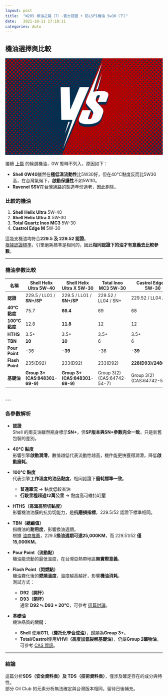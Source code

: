 ```yaml
---
layout: post
title:  "W205 尋油之路（7）-賓士認證 + 防LSPI機油 5w30（下)"
date:   2021-10-11 17:10:11
categories: Auto
---
```

## 機油選擇與比較

![機油選擇](/images/mobile01-4354e3784c5b7a8a13113354d8a13b2f.jpg)

接續 [上篇](https://1stbenz.github.io/2021/benz-and-lspi-01.html) 的候選機油，0W 暫時不列入，原因如下：
- **Shell 0W40**雖然在**極低溫流動性**比5W30好，但在40°C黏度反而比5W30高，在台灣氣候下，**啟動保護性**不如5W30。
- **Ravenol SSV**在台灣通路的製造年份過老，因此剔除。

### **比較的機油**
1. **Shell Helix Ultra** 5W-40
2. **Shell Helix Ultra X** 5W-30
3. **Total Quartz Ineo MC3** 5W-30
4. **Castrol Edge M** 5W-30

這幾支機油均符合**229.5 及 229.52 認證**。  
[根據認證標準](https://1stbenz.github.io/2021/benz-approval.html)，引擎磨耗標準是相同的，因此**相同認證下的油才有意義去比較參數**。

---

### **機油參數比較**

| 名稱 | Shell Helix Ultra 5W-40 | Shell Helix Ultra X 5W-30 | Total Ineo MC3 5W-30 | Castrol Edge M 5W-30 |
|------|-------------------------|---------------------------|----------------------|----------------------|
| **認證** | 229.5 / LL01 / **SN+/SP** | 229.5 / LL01 / **SN+/SP** | 229.52 / LL04 / SN+ | 229.52 / LL04 / SN+ |
| **40°C黏度** | 75.7 | **66.4** | 69 | 68 |
| **100°C黏度** | 12.8 | **11.8** | 12 | 12 |
| **HTHS** | 3.5+ | 3.5+ | 3.5+ | 3.5+ |
| **TBN** | **10** | **10** | 6 | 6 |
| **Pour Point** | -36 | **-39** | -36 | **-39** |
| **Flash Point** | 235(D92) | 233(D92) | 233(D92) | **228(D93)/248(D92)** |
| **基礎油** | **Group 3+ (CAS:848301-69-9)** | **Group 3+ (CAS:848301-69-9)** | Group 3(2) (CAS:64742-54-7) | Group 3(2) (CAS:64742-54-7) |

<br>
---

### **各參數解析**
- **認證**  
  Shell 的兩支油雖然瓶身標示**SN+**，但**SP版本與SN+參數完全一致**，只是新舊包裝的差別。

- **40°C 黏度**  
  影響引擎**啟動潤滑**，數值越低代表流動性越高，機件能更快獲得潤滑，降低**啟動磨耗**。

- **100°C 黏度**  
  代表引擎**工作溫度的油品黏度**，相同認證下**磨耗標準一致**。  
  - **普通車況** → 黏度低較省油  
  - **行駛里程超過12萬公里** → 黏度高可維持缸壓

- **HTHS（高溫高剪切黏度）**  
  影響機油油膜的抗剪切能力，是**抗磨損指標**，229.5/52 認證下標準相同。

- **TBN（總鹼值）**  
  指機油的**耐用度**，影響換油週期。  
  根據 [油商推薦](https://1stbenz.github.io/2020/oil-finder.html)，229.5**換油週期可達25,000KM**，而 229.51/52 **僅15,000KM**。

- **Pour Point（流動點）**  
  機油能流動的最低溫度，在台灣亞熱帶地區**無實際意義**。

- **Flash Point（閃燃點）**  
  機油霧化後的**燃燒溫度**，溫度越高越好，影響**機油消耗**。  
  測試方式：
  - **D92（開杯）**
  - **D93（閉杯）**  
  通常 **D92 ≒ D93 + 20°C**，可參考 [這篇討論](https://www.oil-club.ru/forum/topic/16101-pennzoil-ultra-platinum-full-synthetic-5w-30-svezhee/page/5/)。

- **基礎油**  
  機油品質的關鍵：
  - **Shell** 使用**GTL（費托化學合成油）**，歸類為**Group 3+**。
  - **Total/Castrol**使用**VHVI（高度加氫裂解基礎油）**，仍屬**Group 2礦物油**，可參考 [CAS 資訊](https://www.oil-club.ru/forum/topic/2120-izuchaem-sostav-masla-pao-group-iv-gtl-gidrokreking-vhvi-group-iii-mineralnoe-maslo-group-i-ili-ii-estery-itd/page/25/)。

---

### **結論**
這篇分析**SDS（安全資料表）及 TDS（技術資料表）**，僅涉及確定存在的成分與特性。  
部分 Oil Club 的元素分析無法確定與台灣版本相同，留待日後補充。  